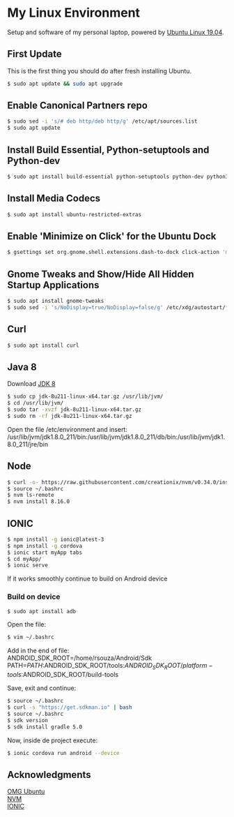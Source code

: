 # My Linux Environment  

Setup and software of my personal laptop, powered by [Ubuntu Linux 19.04](http://releases.ubuntu.com/19.04/ubuntu-19.04-desktop-amd64.iso).  

## First Update

This is the first thing you should do after fresh installing Ubuntu.

```bash
$ sudo apt update && sudo apt upgrade
```

## Enable Canonical Partners repo

```bash
$ sudo sed -i 's/# deb http/deb http/g' /etc/apt/sources.list
$ sudo apt update
```

## Install Build Essential, Python-setuptools and Python-dev

```bash
$ sudo apt install build-essential python-setuptools python-dev python3-distutils
```

## Install Media Codecs

```bash
$ sudo apt install ubuntu-restricted-extras
```

## Enable 'Minimize on Click' for the Ubuntu Dock

```bash
$ gsettings set org.gnome.shell.extensions.dash-to-dock click-action 'minimize'
```

## Gnome Tweaks and Show/Hide All Hidden Startup Applications

```bash
$ sudo apt install gnome-tweaks
$ sudo sed -i 's/NoDisplay=true/NoDisplay=false/g' /etc/xdg/autostart/*.desktop
```
## Curl

```bash
$ sudo apt install curl
```

## Java 8  

Download [JDK 8](https://www.oracle.com/technetwork/pt/java/javase/downloads/jdk8-downloads-2133151.html) 

```bash
$ sudo cp jdk-8u211-linux-x64.tar.gz /usr/lib/jvm/
$ cd /usr/lib/jvm/
$ sudo tar -xvzf jdk-8u211-linux-x64.tar.gz
$ sudo rm -rf jdk-8u211-linux-x64.tar.gz
```
Open the file /etc/environment and insert: /usr/lib/jvm/jdk1.8.0_211/bin:/usr/lib/jvm/jdk1.8.0_211/db/bin:/usr/lib/jvm/jdk1.8.0_211/jre/bin



## Node  

```bash
$ curl -o- https://raw.githubusercontent.com/creationix/nvm/v0.34.0/install.sh | bash
$ source ~/.bashrc
$ nvm ls-remote
$ nvm install 8.16.0
```  

## IONIC

```bash 
$ npm install -g ionic@latest-3
$ npm install -g cordova
$ ionic start myApp tabs
$ cd myApp/
$ ionic serve
```  
If it works smoothly continue to build on Android device

### Build on device

```bash 
$ sudo apt install adb
```  
Open the file:

```bash 
$ vim ~/.bashrc
```  
Add in the end of file:  
ANDROID_SDK_ROOT=/home/rsouza/Android/Sdk  
PATH=${PATH}:$ANDROID_SDK_ROOT/tools:$ANDROID_SDK_ROOT/platform-tools:$ANDROID_SDK_ROOT/build-tools

Save, exit and continue:

```bash 
$ source ~/.bashrc
$ curl -s "https://get.sdkman.io" | bash
$ source ~/.bashrc
$ sdk version
$ sdk install gradle 5.0
```  

Now, inside de project execute:

```bash 
$ ionic cordova run android --device
```  

## Acknowledgments

[OMG Ubuntu](https://www.omgubuntu.co.uk/2018/04/things-to-do-after-installing-ubuntu-18-04)  
[NVM](https://github.com/creationix/nvm)  
[IONIC](https://ionicframework.com/docs/intro/installation/)
 

